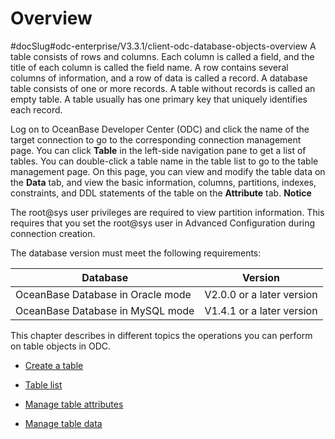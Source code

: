 Overview 
=============================
#docSlug#odc-enterprise/V3.3.1/client-odc-database-objects-overview
A table consists of rows and columns. Each column is called a field, and the title of each column is called the field name. A row contains several columns of information, and a row of data is called a record. A database table consists of one or more records. A table without records is called an empty table. A table usually has one primary key that uniquely identifies each record. 

Log on to OceanBase Developer Center (ODC) and click the name of the target connection to go to the corresponding connection management page. You can click **Table** in the left-side navigation pane to get a list of tables. You can double-click a table name in the table list to go to the table management page. On this page, you can view and modify the table data on the **Data** tab, and view the basic information, columns, partitions, indexes, constraints, and DDL statements of the table on the **Attribute** tab. 
**Notice**



The root@sys user privileges are required to view partition information. This requires that you set the root@sys user in Advanced Configuration during connection creation.

The database version must meet the following requirements:


|             Database              |          Version          |
|-----------------------------------|---------------------------|
| OceanBase Database in Oracle mode | V2.0.0 or a later version |
| OceanBase Database in MySQL mode  | V1.4.1 or a later version |



This chapter describes in different topics the operations you can perform on table objects in ODC.

* [Create a table](../1.client-odc-table-objects/2.client-odc-create-a-table.md)

  

* [Table list](../1.client-odc-table-objects/3.client-odc-table-list.md)

  

* [Manage table attributes](../1.client-odc-table-objects/4.client-odc-manage-table-attributes.md)

  

* [Manage table data](../1.client-odc-table-objects/5.client-odc-manage-table-data.md)

  



